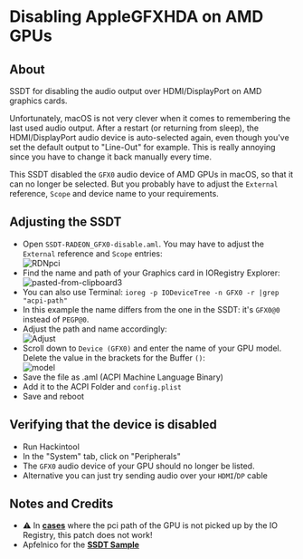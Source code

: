 # Disabling AppleGFXHDA on AMD GPUs

## About
SSDT for disabling the audio output over HDMI/DisplayPort on AMD graphics cards.

Unfortunately, macOS is not very clever when it comes to remembering the last used audio output. After a restart (or returning from sleep), the HDMI/DisplayPort audio device is auto-selected again, even though you've set the default output to "Line-Out" for example. This is really annoying since you have to change it back manually every time.

This SSDT disabled the `GFX0` audio device of AMD GPUs in macOS, so that it can no longer be selected. But you probably have to adjust the `External` reference, `Scope` and device name to your requirements.

## Adjusting the SSDT
- Open `SSDT-RADEON_GFX0-disable.aml`. You may have to adjust the `External` reference and `Scope` entries:</br>![RDNpci](https://user-images.githubusercontent.com/76865553/189613476-eea3b5d7-21ac-4ec1-be16-68526a70ad03.png)
- Find the name and path of your Graphics card in IORegistry Explorer:</br>
	![pasted-from-clipboard3](https://user-images.githubusercontent.com/76865553/139533202-9f11d658-07c0-4ab1-8e52-531475ca9f9c.png)
- You can also use Terminal: `ioreg -p IODeviceTree -n GFX0 -r |grep "acpi-path"`
- In this example the name differs from the one in the SSDT: it's `GFX0@0` instead of `PEGP@0`.
- Adjust the path and name accordingly:</br>![Adjust](https://user-images.githubusercontent.com/76865553/189613414-2e2776b7-168a-4e98-935f-32a0909b3dc9.png)
- Scroll down to `Device (GFX0)` and enter the name of your GPU model. Delete the value in the brackets for the Buffer `()`:</br>
	![model](https://user-images.githubusercontent.com/76865553/139533226-0ae045b0-695d-4394-9ebb-946578985a16.png)
- Save the file as .aml (ACPI Machine Language Binary)
- Add it to the ACPI Folder and `config.plist`
- Save and reboot

## Verifying that the device is disabled
- Run Hackintool
- In the "System" tab, click on "Peripherals"
- The `GFX0` audio device of your GPU should no longer be listed.
- Alternative you can just try sending audio over your `HDMI`/`DP` cable

## Notes and Credits
- ⚠️ In [**cases**](https://www.reddit.com/r/hackintosh/comments/wu4pyv/help_failed_to_block_applegfxhdakext_with/) where the pci path of the GPU is not picked up by the IO Registry, this patch does not work!
- Apfelnico for the [**SSDT Sample**](https://www.hackintosh-forum.de/forum/thread/55014-hdmi-audio-mittels-ssdt-entfernen-radeon-vii/?postID=721986#post721986)
